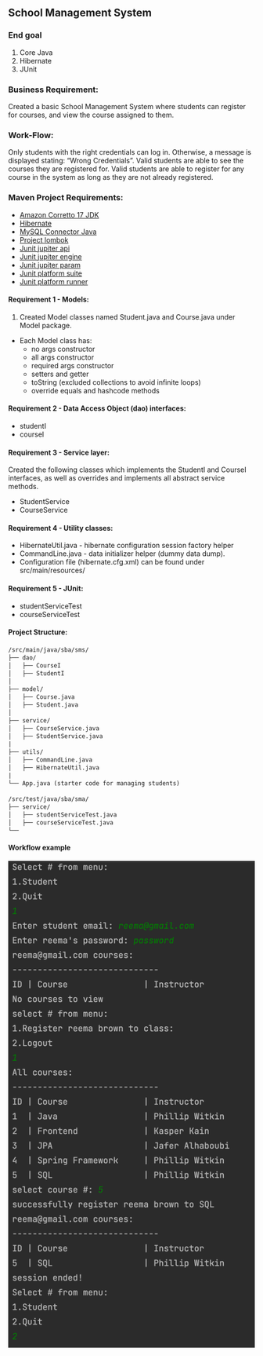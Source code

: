 ## School Management System

### End goal
1. Core Java
2. Hibernate
3. JUnit 

### Business Requirement:
Created a basic School Management System
where students can register for courses, and view the
course assigned to them.

### Work-Flow:
Only students with the right credentials can log in.
Otherwise, a message is displayed stating: “Wrong Credentials”.
Valid students are able to see the courses they are registered for.
Valid students are able to register for any course in the system as
long as they are not already registered.

### Maven Project Requirements:

- [Amazon Corretto 17 JDK](https://docs.aws.amazon.com/corretto/latest/corretto-17-ug/downloads-list.html) 
- [Hibernate](https://mvnrepository.com/artifact/org.hibernate/hibernate-core)
- [MySQL Connector Java](https://mvnrepository.com/artifact/mysql/mysql-connector-java)
- [Project lombok](https://mvnrepository.com/artifact/org.projectlombok/lombok)
- [Junit jupiter api](https://mvnrepository.com/artifact/org.junit.jupiter/junit-jupiter-api)
- [Junit jupiter engine](https://mvnrepository.com/artifact/org.junit.jupiter/junit-jupiter-engine)
- [Junit jupiter param](https://mvnrepository.com/artifact/org.junit.jupiter/junit-jupiter-params)
- [Junit platform suite](https://mvnrepository.com/artifact/org.junit.platform/junit-platform-suite-engine)
- [Junit platform runner](https://mvnrepository.com/artifact/org.junit.platform/junit-platform-runner)

#### Requirement 1 - Models:
1. Created Model classes named Student.java and Course.java under Model package.
- Each Model class has:
     - no args constructor
     - all args constructor
     - required args constructor
     - setters and getter
     - toString (excluded collections to avoid infinite loops)
     - override equals and hashcode methods
#### Requirement 2 - Data Access Object  (dao) interfaces:

- studentI
- courseI

#### Requirement 3 - Service layer:
Created the following classes which implements the StudentI and CourseI interfaces, as well as overrides and implements all abstract service methods.

- StudentService
- CourseService

#### Requirement 4 - Utility classes:

- HibernateUtil.java - hibernate configuration session factory helper
- CommandLine.java - data initializer helper (dummy data dump).
- Configuration file (hibernate.cfg.xml) can be found under src/main/resources/

#### Requirement 5 - JUnit:

- studentServiceTest
- courseServiceTest

#### **Project Structure:**

```
/src/main/java/sba/sms/
├── dao/
│   ├── CourseI
│   ├── StudentI
│
├── model/
│   ├── Course.java
│   ├── Student.java
│
├── service/
│   ├── CourseService.java
│   ├── StudentService.java
|
├── utils/
│   ├── CommandLine.java
│   ├── HibernateUtil.java
|
└── App.java (starter code for managing students)

/src/test/java/sba/sma/
├── service/
│   ├── studentServiceTest.java
│   ├── courseServiceTest.java 
└── 
```

#### Workflow example
![workflow example](images/example.png)
